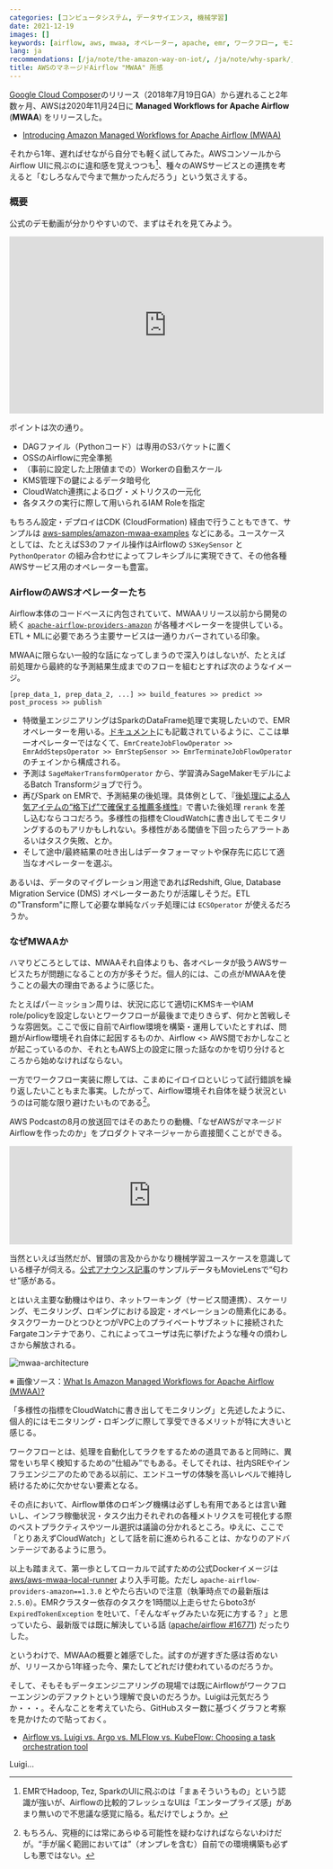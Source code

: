 ```yaml
---
categories: [コンピュータシステム, データサイエンス, 機械学習]
date: 2021-12-19
images: []
keywords: [airflow, aws, mwaa, オペレーター, apache, emr, ワークフロー, モニタリング, ロギング, リリース]
lang: ja
recommendations: [/ja/note/the-amazon-way-on-iot/, /ja/note/why-spark/, /ja/note/amazon-dynamo-paper/]
title: AWSのマネージドAirflow "MWAA" 所感
---
```


[Google Cloud Composer](https://cloud.google.com/composer/docs/concepts/overview)のリリース（2018年7月19日GA）から遅れること2年数ヶ月、AWSは2020年11月24日に **Managed Workflows for Apache Airflow** (**MWAA**) をリリースした。

- [Introducing Amazon Managed Workflows for Apache Airflow (MWAA)](https://aws.amazon.com/blogs/aws/introducing-amazon-managed-workflows-for-apache-airflow-mwaa/)

それから1年、遅ればせながら自分でも軽く試してみた。AWSコンソールからAirflow UIに飛ぶのに違和感を覚えつつも[^1]、種々のAWSサービスとの連携を考えると「むしろなんで今まで無かったんだろう」という気さえする。

### 概要

公式のデモ動画が分かりやすいので、まずはそれを見てみよう。

<span class="iframe-container">
  <iframe width="560" height="315" src="https://www.youtube.com/embed/ZET50M20hkU" title="YouTube video player" frameborder="0" allow="accelerometer; autoplay; clipboard-write; encrypted-media; gyroscope; picture-in-picture" allowfullscreen></iframe>
</span>

ポイントは次の通り。

- DAGファイル（Pythonコード）は専用のS3バケットに置く
- OSSのAirflowに完全準拠
- （事前に設定した上限値までの）Workerの自動スケール
- KMS管理下の鍵によるデータ暗号化
- CloudWatch連携によるログ・メトリクスの一元化
- 各タスクの実行に際して用いられるIAM Roleを指定

もちろん設定・デプロイはCDK (CloudFormation) 経由で行うこともできて、サンプルは [aws-samples/amazon-mwaa-examples](https://github.com/aws-samples/amazon-mwaa-examples) などにある。ユースケースとしては、たとえばS3のファイル操作はAirflowの `S3KeySensor` と `PythonOperator` の組み合わせによってフレキシブルに実現できて、その他各種AWSサービス用のオペレーターも豊富。

### AirflowのAWSオペレーターたち

Airflow本体のコードベースに内包されていて、MWAAリリース以前から開発の続く [`apache-airflow-providers-amazon`](https://github.com/apache/airflow/tree/main/airflow/providers/amazon/aws/operators) が各種オペレーターを提供している。ETL + MLに必要であろう主要サービスは一通りカバーされている印象。

MWAAに限らない一般的な話になってしまうので深入りはしないが、たとえば前処理から最終的な予測結果生成までのフローを組むとすれば次のようなイメージ。

```
[prep_data_1, prep_data_2, ...] >> build_features >> predict >> post_process >> publish
```

- 特徴量エンジニアリングはSparkのDataFrame処理で実現したいので、EMRオペレーターを用いる。[ドキュメント](https://airflow.apache.org/docs/apache-airflow-providers-amazon/stable/operators/emr.html)にも記載されているように、ここは単一オペレーターではなくて、`EmrCreateJobFlowOperator >> EmrAddStepsOperator >> EmrStepSensor >> EmrTerminateJobFlowOperator` のチェインから構成される。
- 予測は `SageMakerTransformOperator` から、学習済みSageMakerモデルによるBatch Transformジョブで行う。
- 再びSpark on EMRで、予測結果の後処理。具体例として、『[後処理による人気アイテムの“格下げ”で確保する推薦多様性](/ja/note/reranking-for-popularity-bias/)』で書いた後処理 `rerank` を差し込むならココだろう。多様性の指標をCloudWatchに書き出してモニタリングするのもアリかもしれない。多様性がある閾値を下回ったらアラートあるいはタスク失敗、とか。
- そして途中/最終結果の吐き出しはデータフォーマットや保存先に応じて適当なオペレーターを選ぶ。

あるいは、データのマイグレーション用途であればRedshift, Glue, Database Migration Service (DMS) オペレーターあたりが活躍しそうだ。ETLの"Transform"に際して必要な単純なバッチ処理には `ECSOperator` が使えるだろうか。

### なぜMWAAか

ハマりどころとしては、MWAAそれ自体よりも、各オペレータが扱うAWSサービスたちが問題になることの方が多そうだ。個人的には、この点がMWAAを使うことの最大の理由であるように感じた。

たとえばパーミッション周りは、状況に応じて適切にKMSキーやIAM role/policyを設定しないとワークフローが最後まで走りきらず、何かと苦戦しそうな雰囲気。ここで仮に自前でAirflow環境を構築・運用していたとすれば、問題がAirflow環境それ自体に起因するものか、Airflow <> AWS間でおかしなことが起こっているのか、それともAWS上の設定に限った話なのかを切り分けるところから始めなければならない。

一方でワークフロー実装に際しては、こまめにイロイロといじって試行錯誤を繰り返したいこともまた事実。したがって、Airflow環境それ自体を疑う状況というのは可能な限り避けたいものである[^2]。

AWS Podcastの8月の放送回ではそのあたりの動機、「なぜAWSがマネージドAirflowを作ったのか」をプロダクトマネージャーから直接聞くことができる。

<iframe allow="autoplay *; encrypted-media *; fullscreen *" frameborder="0" height="175" style="width:100%;max-width:660px;overflow:hidden;background:transparent;" sandbox="allow-forms allow-popups allow-same-origin allow-scripts allow-storage-access-by-user-activation allow-top-navigation-by-user-activation" src="https://embed.podcasts.apple.com/us/podcast/464-diving-deep-into-amazon-mwaa/id1122785133?i=1000531401750"></iframe>

当然といえば当然だが、冒頭の言及からかなり機械学習ユースケースを意識している様子が伺える。[公式アナウンス記事](https://aws.amazon.com/jp/blogs/aws/introducing-amazon-managed-workflows-for-apache-airflow-mwaa/)のサンプルデータもMovieLensで“匂わせ”感がある。

とはいえ主要な動機はやはり、ネットワーキング（サービス間連携）、スケーリング、モニタリング、ロギングにおける設定・オペレーションの簡素化にある。タスクワーカーひとつひとつがVPC上のプライベートサブネットに接続されたFargateコンテナであり、これによってユーザは先に挙げたような種々の煩わしさから解放される。

![mwaa-architecture](/images/amazon-mwaa/mwaa-architecture.png)

※ 画像ソース：[What Is Amazon Managed Workflows for Apache Airflow (MWAA)?](https://docs.aws.amazon.com/mwaa/latest/userguide/what-is-mwaa.html)

「多様性の指標をCloudWatchに書き出してモニタリング」と先述したように、個人的にはモニタリング・ロギングに際して享受できるメリットが特に大きいと感じる。

ワークフローとは、処理を自動化してラクをするための道具であると同時に、異常をいち早く検知するための“仕組み”でもある。そしてそれは、社内SREやインフラエンジニアのためである以前に、エンドユーザの体験を高いレベルで維持し続けるために欠かせない要素となる。

その点において、Airflow単体のロギング機構は必ずしも有用であるとは言い難いし、インフラ稼働状況・タスク出力それぞれの各種メトリクスを可視化する際のベストプラクティスやツール選択は議論の分かれるところ。ゆえに、ここで「とりあえずCloudWatch」として話を前に進められることは、かなりのアドバンテージであるように思う。

以上も踏まえて、第一歩としてローカルで試すための公式Dockerイメージは [aws/aws-mwaa-local-runner](https://github.com/aws/aws-mwaa-local-runner) より入手可能。ただし `apache-airflow-providers-amazon==1.3.0` とやたら古いので注意（執筆時点での最新版は `2.5.0`）。EMRクラスター依存のタスクを1時間以上走らせたらboto3が `ExpiredTokenException` を吐いて、「そんなギャグみたいな死に方する？」と思っていたら、最新版では既に解決している話 ([apache/airflow #16771](https://github.com/apache/airflow/pull/16771)) だったりした。

というわけで、MWAAの概要と雑感でした。試すのが遅すぎた感は否めないが、リリースから1年経った今、果たしてどれだけ使われているのだろうか。

そして、そもそもデータエンジニアリングの現場では既にAirflowがワークフローエンジンのデファクトという理解で良いのだろうか。Luigiは元気だろうか・・・。そんなことを考えていたら、GitHubスター数に基づくグラフと考察を見かけたので貼っておく。

- [Airflow vs. Luigi vs. Argo vs. MLFlow vs. KubeFlow: Choosing a task orchestration tool](https://www.datarevenue.com/en-blog/airflow-vs-luigi-vs-argo-vs-mlflow-vs-kubeflow)

Luigi...

[^1]: EMRでHadoop, Tez, SparkのUIに飛ぶのは「まぁそういうもの」という認識が強いが、Airflowの比較的フレッシュなUIは「エンタープライズ感」があまり無いので不思議な感覚に陥る。私だけでしょうか。

[^2]: もちろん、究極的には常にあらゆる可能性を疑わなければならないわけだが。“手が届く範囲においては”（オンプレを含む）自前での環境構築も必ずしも悪ではない。